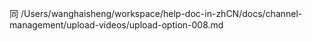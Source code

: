 同 /Users/wanghaisheng/workspace/help-doc-in-zhCN/docs/channel-management/upload-videos/upload-option-008.md